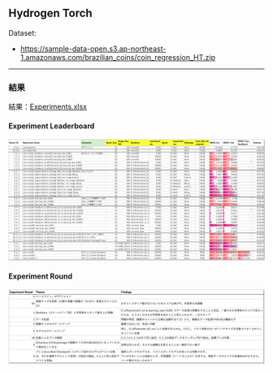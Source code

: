 ## Hydrogen Torch

Dataset: 
 - https://sample-data-open.s3.ap-northeast-1.amazonaws.com/brazilian_coins/coin_regression_HT.zip

***
### 結果
結果：[Experiments.xlsx](./Experiments.xlsx)

#### Experiment Leaderboard
![Leader Board](./display_images/lb2.png)

#### Experiment Round
![Experiment Round](./display_images/er.png)
